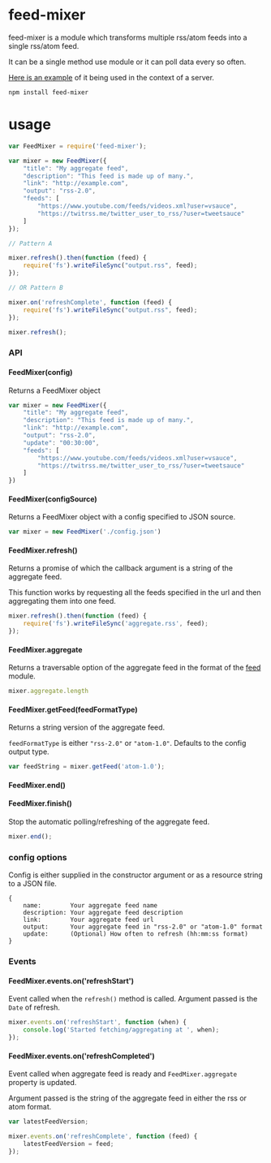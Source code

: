 # feed-mixer

feed-mixer is a module which transforms multiple rss/atom feeds into 
a single rss/atom feed.

It can be a single method use module or it can poll data every so often.

[Here is an example](https://github.com/AaronAcerboni/feed-mixer-server-example) 
of it being used in the context of a server.

```
npm install feed-mixer
```

# usage

```javascript
var FeedMixer = require('feed-mixer');

var mixer = new FeedMixer({
    "title": "My aggregate feed",
    "description": "This feed is made up of many.",
    "link": "http://example.com",
    "output": "rss-2.0",
    "feeds": [
        "https://www.youtube.com/feeds/videos.xml?user=vsauce",
        "https://twitrss.me/twitter_user_to_rss/?user=tweetsauce"
    ]
});

// Pattern A

mixer.refresh().then(function (feed) {
    require('fs').writeFileSync("output.rss", feed);
});

// OR Pattern B

mixer.on('refreshComplete', function (feed) {
    require('fs').writeFileSync("output.rss", feed);
});

mixer.refresh();
```

### API

#### FeedMixer(config)

Returns a FeedMixer object

```javascript
var mixer = new FeedMixer({
    "title": "My aggregate feed",
    "description": "This feed is made up of many.",
    "link": "http://example.com",
    "output": "rss-2.0",
    "update": "00:30:00",
    "feeds": [
        "https://www.youtube.com/feeds/videos.xml?user=vsauce",
        "https://twitrss.me/twitter_user_to_rss/?user=tweetsauce"
    ]
})
```


#### FeedMixer(configSource)

Returns a FeedMixer object with a config specified to JSON source.

```javascript
var mixer = new FeedMixer('./config.json')
```

#### FeedMixer.refresh()

Returns a promise of which the callback argument is a string of the 
aggregate feed.

This function works by requesting all the feeds specified in the url and 
then aggregating them into one feed.

```javascript
mixer.refresh().then(function (feed) {
    require('fs').writeFileSync('aggregate.rss', feed);
});
```

#### FeedMixer.aggregate

Returns a traversable option of the aggregate feed in the format of the 
[feed](https://github.com/jpmonette/feed) module.

```javascript
mixer.aggregate.length
```

#### FeedMixer.getFeed(feedFormatType)

Returns a string version of the aggregate feed.

`feedFormatType` is either `"rss-2.0"` or `"atom-1.0"`.
Defaults to the config output type.

```javascript
var feedString = mixer.getFeed('atom-1.0');
```

#### FeedMixer.end()
#### FeedMixer.finish()

Stop the automatic polling/refreshing of the aggregate feed.

```javascript
mixer.end();
```


### config options

Config is either supplied in the constructor argument or as a 
resource string to a JSON file.

```
{
    name:        Your aggregate feed name
    description: Your aggregate feed description
    link:        Your aggregate feed url
    output:      Your aggregate feed in "rss-2.0" or "atom-1.0" format
    update:      (Optional) How often to refresh (hh:mm:ss format)
}
```

### Events
#### FeedMixer.events.on('refreshStart')

Event called when the `refresh()` method is called. 
Argument passed is the `Date` of refresh.

```javascript
mixer.events.on('refreshStart', function (when) {
    console.log('Started fetching/aggregating at ', when);
});
```

#### FeedMixer.events.on('refreshCompleted')

Event called when aggregate feed is ready and `FeedMixer.aggregate` 
property is updated.

Argument passed is the string of the aggregate feed in either the 
rss or atom format.

```javascript
var latestFeedVersion;

mixer.events.on('refreshComplete', function (feed) {
    latestFeedVersion = feed;
});
```